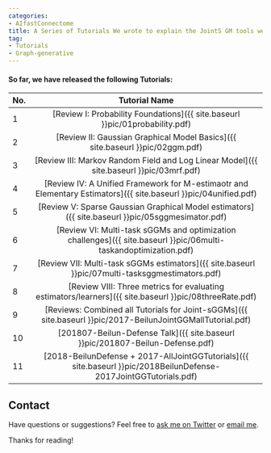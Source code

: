 ```yaml
---
categories:
- AIfastConnectome
title: A Series of Tutorials We wrote to explain the JointS GM tools we built for extracting connectomes from heterogeneous samples
tag:
- Tutorials
- Graph-generative
---
```




#### So far, we have released the following Tutorials:

| No. | Tutorial Name  |  
| :--- | :-----------: | 
| 1 | [Review I: Probability Foundations]({{ site.baseurl }}pic/01probability.pdf) |  
| 2 | [Review II: Gaussian Graphical Model Basics]({{ site.baseurl }}pic/02ggm.pdf)  |  
| 3 | [Review III: Markov Random Field and Log Linear Model]({{ site.baseurl }}pic/03mrf.pdf)  |  
| 4 | [Review IV: A Unified Framework for M-estimaotr and Elementary Estimators]({{ site.baseurl }}pic/04unified.pdf)  |
| 5 |  [Review V: Sparse Gaussian Graphical Model estimators]({{ site.baseurl }}pic/05sggmesimator.pdf)  | 
| 6 |   [Review VI: Multi-task sGGMs and optimization challenges]({{ site.baseurl }}pic/06multi-taskandoptimization.pdf)|
| 7 |   [Review VII: Multi-task sGGMs estimators]({{ site.baseurl }}pic/07multi-tasksggmestimators.pdf)  | 
| 8 | [Review VIII: Three metrics for evaluating estimators/learners]({{ site.baseurl }}pic/08threeRate.pdf)  | 
| 9 |    [Reviews: Combined all Tutorials for Joint-sGGMs]({{ site.baseurl }}pic/2017-BeilunJointGGMallTutorial.pdf) | 
| 10 |   [201807-Beilun-Defense Talk]({{ site.baseurl }}pic/201807-Beilun-Defense.pdf) | 
| 11 |  [2018-BeilunDefense + 2017-AllJointGGTutorials]({{ site.baseurl }}pic/2018BeilunDefense-2017JointGGTutorials.pdf) | 






## Contact
Have questions or suggestions? Feel free to [ask me on Twitter](https://twitter.com/Qdatalab) or [email me](http://www.cs.virginia.edu/yanjun/).

Thanks for reading!
